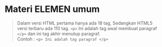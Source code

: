 # Materi ELEMEN umum
> Dalam versi HTML pertama hanya ada 18 tag, Sedangkan HTML5 versi terbaru ada 110 tag.
```<p>``` Ini adalah tag awal membuat paragraf ```</p>``` dan ini tag akhir menutup paragraf. <br>
Contoh : ```<p> Ini adalah tag paragraf </p>``` <br>
<br>


